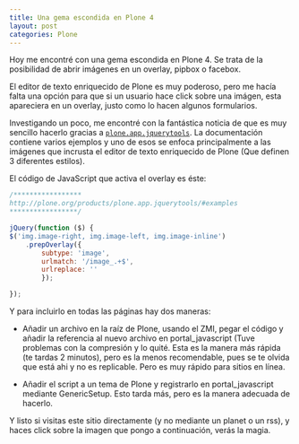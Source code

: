```yaml
---
title: Una gema escondida en Plone 4
layout: post
categories: Plone
---
```


Hoy me encontré con una gema escondida en Plone 4. Se trata de la posibilidad
de abrir imágenes en un overlay, pipbox o facebox.

El editor de texto enriquecido de Plone es muy poderoso, pero me hacía falta
una opción para que si un usuario hace click sobre una imágen, esta apareciera
en un overlay, justo como lo hacen algunos formularios.

Investigando un poco, me encontré con la fantástica noticia de que es muy
sencillo hacerlo gracias a [`plone.app.jquerytools`](http://plone.org/products/plone.app.jquerytools/#examples). 
La documentación contiene varios ejemplos y uno de esos se enfoca
principalmente a las imágenes que incrusta el editor de texto enriquecido de
Plone (Que definen 3 diferentes estilos).

El código de JavaScript que activa el overlay es éste:

```js
/*****************
http://plone.org/products/plone.app.jquerytools/#examples
*****************/

jQuery(function ($) {
$('img.image-right, img.image-left, img.image-inline')
    .prepOverlay({
        subtype: 'image',
        urlmatch: '/image_.+$',
        urlreplace: ''
        });

});
```

Y para incluirlo en todas las páginas hay dos maneras:

* Añadir un archivo en la raíz de Plone, usando el ZMI, pegar el código y añadir
la referencia al nuevo archivo en portal_javascript (Tuve problemas con la
compresión y lo quité. Esta es la manera más rápida (te tardas 2 minutos),
pero es la menos recomendable, pues se te olvida que está ahi y no es
replicable. Pero es muy rápido para sitios en línea.

* Añadir el script a un tema de Plone y registrarlo en portal_javascript
mediante GenericSetup. Esto tarda más, pero es la manera adecuada de hacerlo.

Y listo si visitas este sitio directamente (y no mediante un planet o un rss), 
y haces click sobre la imagen que pongo a continuación, verás la magia.
